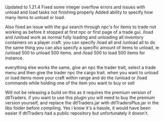 Updated to 1.21.4
Fixed some integer overflow errors and issues with unload and load tasks not finishing properly
Added ability to specify how many items to unload or load.

Also fixed an issue with the gui search through npc's for items to trade not working as before it stopped at first npc or first page of a trade gui.
/load and /unload work as normal fully loading and unloading all inventory containers on a player craft.
you can specify /load all and /unload all to do the same thing
you can also specify a specific amount of items to unload, ie /unload 500 to unload 500 items. and /load 500 to load 500 items for instance. 


everything else works the same, give an npc the trader trait, select a trade menu and then give the trader npc the cargo trait. 
when you want to unload or load items move your craft within range and do the /unload or /load commands while holding one of the item you want to buy or sell



















Will not be releasing a build on this as it requires the premium version of dtlTraders. if you want to use this plugin you will need to buy the premium version yourself, and replace the dtlTraders.jar with dtlTradersPlus.jar in the libs folder before compiling.
Yes i know it's a hassle, it would have been easier if dtlTraders had a public repository but unfortunately it doesn't.
